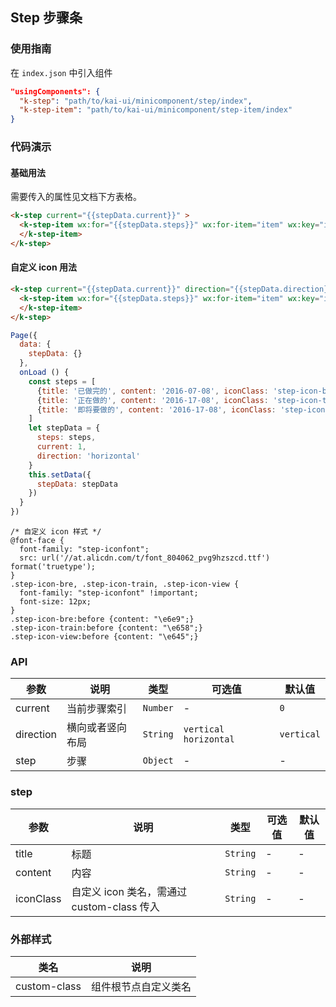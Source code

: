 ## Step 步骤条

### 使用指南
在 `index.json` 中引入组件
```json
"usingComponents": {
  "k-step": "path/to/kai-ui/minicomponent/step/index",
  "k-step-item": "path/to/kai-ui/minicomponent/step-item/index"
}
```

### 代码演示

#### 基础用法
需要传入的属性见文档下方表格。
```html
<k-step current="{{stepData.current}}" >
  <k-step-item wx:for="{{stepData.steps}}" wx:for-item="item" wx:key="index" step="{{item}}">
  </k-step-item>
</k-step>
```

#### 自定义 icon 用法

```html
<k-step current="{{stepData.current}}" direction="{{stepData.direction}}">
  <k-step-item wx:for="{{stepData.steps}}" wx:for-item="item" wx:key="index" step="{{item}}" custom-class="{{item.iconClass}}">
  </k-step-item>
</k-step>
```

```javascript
Page({
  data: {
    stepData: {}
  },
  onLoad () {
    const steps = [
      {title: '已做完的', content: '2016-07-08', iconClass: 'step-icon-bre'},
      {title: '正在做的', content: '2016-17-08', iconClass: 'step-icon-train'},
      {title: '即将要做的', content: '2016-17-08', iconClass: 'step-icon-view'}
    ]
    let stepData = {
      steps: steps,
      current: 1,
      direction: 'horizontal'
    }
    this.setData({
      stepData: stepData
    })
  }
})
```

```less
/* 自定义 icon 样式 */
@font-face {
  font-family: "step-iconfont";
  src: url('//at.alicdn.com/t/font_804062_pvg9hzszcd.ttf') format('truetype');
}
.step-icon-bre, .step-icon-train, .step-icon-view {
  font-family: "step-iconfont" !important;
  font-size: 12px;
}
.step-icon-bre:before {content: "\e6e9";}
.step-icon-train:before {content: "\e658";}
.step-icon-view:before {content: "\e645";}
```

### API

| 参数 | 说明 | 类型 | 可选值 | 默认值 |
|-----------|-----------|-----------|--------|-----|
| current | 当前步骤索引 | `Number` |  - | `0` |
| direction | 横向或者竖向布局 | `String` | `vertical` `horizontal` | `vertical` |
| step | 步骤 | `Object` | - | - |

### step
 参数 | 说明 | 类型 | 可选值 | 默认值 |
|-----------|-----------|-----------|-------------|---|
| title | 标题 | `String` |  - | - |
| content | 内容 | `String` |  - | - |
| iconClass | 自定义 icon 类名，需通过 custom-class 传入 | `String` |  - | - |

### 外部样式

| 类名 | 说明 |
|-----------|-----------|
| custom-class | 组件根节点自定义类名 |
